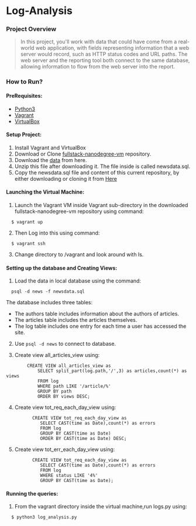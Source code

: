 # Log-Analysis

### Project Overview
>In this project, you'll work with data that could have come from a real-world web application, with fields representing information that a web server would record, such as HTTP status codes and URL paths. The web server and the reporting tool both connect to the same database, allowing information to flow from the web server into the report.

### How to Run?

#### PreRequisites:
  * [Python3](https://www.python.org/)
  * [Vagrant](https://www.vagrantup.com/)
  * [VirtualBox](https://www.virtualbox.org/)

#### Setup Project:
  1. Install Vagrant and VirtualBox
  2. Download or Clone [fullstack-nanodegree-vm](https://github.com/udacity/fullstack-nanodegree-vm) repository.
  3. Download the [data](https://d17h27t6h515a5.cloudfront.net/topher/2016/August/57b5f748_newsdata/newsdata.zip) from here.
  4. Unzip this file after downloading it. The file inside is called newsdata.sql.
  5. Copy the newsdata.sql file and content of this current repository, by either downloading or cloning it from
  [Here](https://github.com/sagarchoudhary96/Log-Analysis)
  
#### Launching the Virtual Machine:
  1. Launch the Vagrant VM inside Vagrant sub-directory in the downloaded fullstack-nanodegree-vm repository using command:
  
  ```
    $ vagrant up
  ```
  2. Then Log into this using command:
  
  ```
    $ vagrant ssh
  ```
  3. Change directory to /vagrant and look around with ls.
  
#### Setting up the database and Creating Views:

  1. Load the data in local database using the command:
  
  ```
    psql -d news -f newsdata.sql
  ```
  The database includes three tables:
  * The authors table includes information about the authors of articles.
  * The articles table includes the articles themselves.
  * The log table includes one entry for each time a user has accessed the site.
  
  2. Use `psql -d news` to connect to database.
  
  3. Create view all_articles_view using:
  ```
          CREATE VIEW all_articles_view as
              SELECT split_part(log.path,'/',3) as articles,count(*) as views
              FROM log
              WHERE path LIKE '/article/%'
              GROUP BY path
              ORDER BY views DESC;
  ```
  
  4. Create view tot_req_each_day_view using:
  ```
            CREATE VIEW tot_req_each_day_view as
               SELECT CAST(time as Date),count(*) as errors
               FROM log
               GROUP BY CAST(time as Date)
               ORDER BY CAST(time as Date) DESC;
  ```
  
  5. Create view tot_err_each_day_view using:
  ```
            CREATE VIEW tot_req_each_day_view as
               SELECT CAST(time as Date),count(*) as errors
               FROM log
               WHERE status LIKE '4%'
               GROUP BY CAST(time as Date);
  ```

  
#### Running the queries:
  1. From the vagrant directory inside the virtual machine,run logs.py using:
  ```
    $ python3 log_analysis.py
  ```

